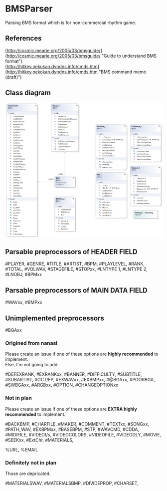 # BMSParser

Parsing BMS format which is for non-commercial rhythm game.

## References  
[http://cosmic.mearie.org/2005/03/bmsguide/](http://cosmic.mearie.org/2005/03/bmsguide/ "Guide to understand BMS format")  
[http://hitkey.nekokan.dyndns.info/cmds.htm](http://hitkey.nekokan.dyndns.info/cmds.htm "BMS command memo (draft)")  

## Class diagram
![Class diagram](https://github.com/sappho192/BMSParser/blob/master/ClassDiagram.png)

## Parsable preprocessors of HEADER FIELD

\#PLAYER, \#GENRE, \#TITLE, \#ARTIST, \#BPM, \#PLAYLEVEL, \#RANK, \#TOTAL, \#VOLWAV, \#STAGEFILE, \#STOPxx, \#LNTYPE 1, \#LNTYPE 2, \#LNOBJ, \#BPMxx  

## Parsable preprocessors of MAIN DATA FIELD

\#WAVxx, \#BMPxx

## Unimplemented preprocessors

\#BGAxx 

### Origined from nanasi

Please create an issue if one of these options are **highly recommended** to implement.  
Else, I'm not going to add.

\#DEFEXRANK, \#EXRANKxx, \#BANNER, \#DIFFICULTY, \#SUBTITLE, \#SUBARTIST, \#OCT/FP, \#EXWAVxx, \#EXBMPxx, \#@BGAxx, \#POORBGA, \#SWBGAxx, \#ARGBxx, \#OPTION, \#CHANGEOPTIONxx

### Not in plan

Please create an issue if one of these options are **EXTRA highly recommended** to implement.  

\#BACKBMP, \#CHARFILE, \#MAKER, \#COMMENT, \#TEXTxx, \#SONGxx, \#PATH_WAV, \#EXBPMxx, \#BASEBPM, \#STP, \#WAVCMD, \#CDDA, \#MIDIFILE, \#VIDEOf/s, \#VIDEOCOLORS, \#VIDEOFILE, \#VIDEODLY, \#MOVIE, \#SEEKxx, \#ExtChr, \#MATERIALS,

%URL, %EMAIL  

### Definitely not in plan

Those are depricated.  
  
\#MATERIALSWAV, \#MATERIALSBMP, \#DIVIDEPROP, \#CHARSET, 

